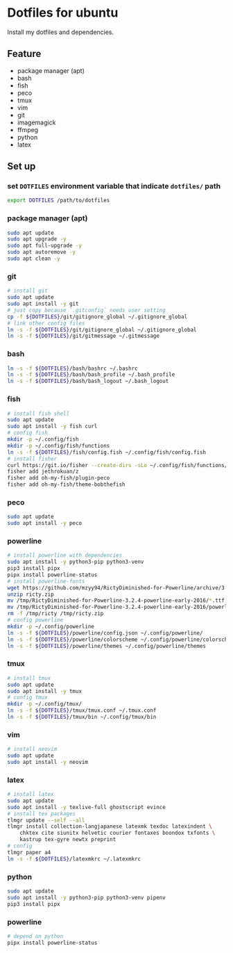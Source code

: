 # Dotfiles for ubuntu

Install my dotfiles and dependencies.

## Feature
* package manager (apt)
* bash
* fish
* peco
* tmux
* vim
* git
* imagemagick
* ffmpeg
* python
* latex

## Set up
### set `DOTFILES` environment variable that indicate `dotfiles/` path

```bash
export DOTFILES /path/to/dotfiles
```

### package manager (apt)

```bash
sudo apt update
sudo apt upgrade -y
sudo apt full-upgrade -y
sudo apt autoremove -y
sudo apt clean -y
```

### git

```bash
# install git
sudo apt update
sudo apt install -y git
# just copy because `.gitconfig` needs user setting
cp -f ${DOTFILES}/git/gitignore_global ~/.gitignore_global
# link other config files
ln -s -f ${DOTFILES}/git/gitignore_global ~/.gitignore_global
ln -s -f ${DOTFILES}/git/gitmessage ~/.gitmessage
```

### bash

```bash
ln -s -f ${DOTFILES}/bash/bashrc ~/.bashrc
ln -s -f ${DOTFILES}/bash/bash_profile ~/.bash_profile
ln -s -f ${DOTFILES}/bash/bash_logout ~/.bash_logout
```

### fish

```bash
# install fish shell
sudo apt update
sudo apt install -y fish curl
# config fish
mkdir -p ~/.config/fish
mkdir -p ~/.config/fish/functions
ln -s -f ${DOTFILES}/fish/config.fish ~/.config/fish/config.fish
# install fisher
curl https://git.io/fisher --create-dirs -sLo ~/.config/fish/functions/fisher.fish
fisher add jethrokuan/z
fisher add oh-my-fish/plugin-peco
fisher add oh-my-fish/theme-bobthefish
```

### peco

```bash
sudo apt update
sudo apt install -y peco
```

### powerline

```bash
# install powerline with dependencies
sudo apt install -y python3-pip python3-venv
pip3 install pipx
pipx install powerline-status
# install powerline-fonts
wget https://github.com/mzyy94/RictyDiminished-for-Powerline/archive/3.2.4-powerline-early-2016.zip -O /tmp/ricty.zip
unzip ricty.zip
mv /tmp/RictyDiminished-for-Powerline-3.2.4-powerline-early-2016/*.ttf ~/.local/share/fonts
mv /tmp/RictyDiminished-for-Powerline-3.2.4-powerline-early-2016/powerline-fontpatched/*.ttf ~/.local/share/fonts
rm -f /tmp/ricty /tmp/ricty.zip
# config powerline
mkdir -p ~/.config/powerline
ln -s -f ${DOTFILES}/powerline/config.json ~/.config/powerline/
ln -s -f ${DOTFILES}/powerline/colorscheme ~/.config/powerline/colorscheme
ln -s -f ${DOTFILES}/powerline/themes ~/.config/powerline/themes
```

### tmux

```bash
# install tmux
sudo apt update
sudo apt install -y tmux
# config tmux
mkdir -p ~/.config/tmux/
ln -s -f ${DOTFILES}/tmux/tmux.conf ~/.tmux.conf
ln -s -f ${DOTFILES}/tmux/bin ~/.config/tmux/bin
```

### vim

```bash
# install neovim
sudo apt update
sudo apt install -y neovim
```

### latex

```bash
# install latex
sudo apt update
sudo apt install -y texlive-full ghostscript evince
# install tex packages
tlmgr update --self --all
tlmgr install collection-langjapanese latexmk texdoc latexindent \
    chktex cite siunitx helvetic courier fontaxes boondox txfonts \
    kastrup tex-gyre newtx preprint
# config
tlmgr paper a4
ln -s -f ${DOTFILES}/latexmkrc ~/.latexmkrc
```

### python

```bash
sudo apt update
sudo apt install -y python3-pip python3-venv pipenv
pip3 install pipx
```

### powerline

```bash
# depend on python
pipx install powerline-status
```
